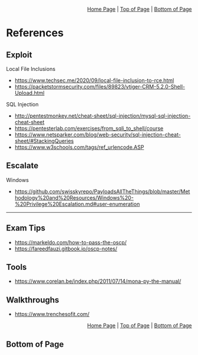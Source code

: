 <p align="right">
  <a href="/README.md">Home Page</a> |
  <a href="/docs/references.md#">Top of Page</a> |
  <a href="/docs/references.md#bottom-of-page">Bottom of Page</a>
</p>

# References
## Exploit
Local File Inclusions
- https://www.techsec.me/2020/09/local-file-inclusion-to-rce.html
- https://packetstormsecurity.com/files/89823/vtiger-CRM-5.2.0-Shell-Upload.html

SQL Injection
- http://pentestmonkey.net/cheat-sheet/sql-injection/mysql-sql-injection-cheat-sheet
- https://pentesterlab.com/exercises/from_sqli_to_shell/course
- https://www.netsparker.com/blog/web-security/sql-injection-cheat-sheet/#StackingQueries
- https://www.w3schools.com/tags/ref_urlencode.ASP

## Escalate
Windows
- https://github.com/swisskyrepo/PayloadsAllTheThings/blob/master/Methodology%20and%20Resources/Windows%20-%20Privilege%20Escalation.md#user-enumeration

---

## Exam Tips
- https://markeldo.com/how-to-pass-the-oscp/
- https://fareedfauzi.gitbook.io/oscp-notes/

## Tools
- https://www.corelan.be/index.php/2011/07/14/mona-py-the-manual/

## Walkthroughs
- https://www.trenchesofit.com/

<p align="right">
  <a href="/README.md">Home Page</a> |
  <a href="/docs/references.md#">Top of Page</a> |
  <a href="/docs/references.md#bottom-of-page">Bottom of Page</a>
</p>

## Bottom of Page
